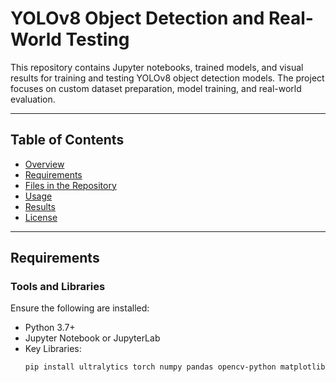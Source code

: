 # YOLOv8 Object Detection and Real-World Testing

This repository contains Jupyter notebooks, trained models, and visual results for training and testing YOLOv8 object detection models. The project focuses on custom dataset preparation, model training, and real-world evaluation.

---

## Table of Contents
- [Overview](#overview)  
- [Requirements](#requirements)  
- [Files in the Repository](#files-in-the-repository)  
- [Usage](#usage)  
- [Results](#results)  
- [License](#license)  


---

## Requirements  
### Tools and Libraries  
Ensure the following are installed:  
- Python 3.7+  
- Jupyter Notebook or JupyterLab  
- Key Libraries:  
  ```bash
  pip install ultralytics torch numpy pandas opencv-python matplotlib
